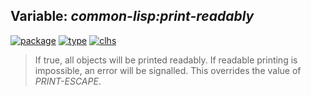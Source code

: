 ## Variable: ***common-lisp:*print-readably****
[![package](https://img.shields.io/badge/Package-COMMON--LISP-5f9ea0.svg?style=social&colorA=999999)](../) [![type](https://img.shields.io/badge/Type-Variable-5f9ea0.svg?style=social&colorA=999999)](../#variable) [![clhs](https://img.shields.io/badge/CLHS-*PRINT--READABLY*-5f9ea0.svg?style=social&colorA=999999)](http://www.lispworks.com/documentation/HyperSpec/Body/v_pr_rda.htm) 

> If true, all objects will be printed readably. If readable printing
> is impossible, an error will be signalled. This overrides the value of
> *PRINT-ESCAPE*.

